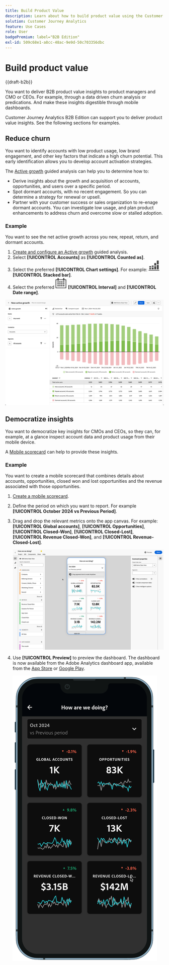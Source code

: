 ```yaml
---
title: Build Product Value
description: Learn about how to build product value using the Customer Journey Analytics B2B Edition.
solution: Customer Journey Analytics
feature: Use Cases
role: User
badgePremium: label="B2B Edition"
exl-id: 509c68e1-a8cc-48ac-9e9d-50c703356dbc
---
```

# Build product value

{{draft-b2b}}

You want to deliver B2B product value insights to product managers and CMO or CEOs. For example, through a data driven churn analysis or predications. And make these insights digestible through mobile dashboards.

Customer Journey Analytics B2B Edition can support you to deliver product value insights. See the following sections for examples.


## Reduce churn

You want to identify accounts with low product usage, low brand engagement, and other key factors that indicate a high churn potential. This early identification allows you to develop account activation strategies.

The [Active growth](/help/guided-analysis/types/active-growth.md) guided analysis can help you to determine how to:

* Derive insights about the growth and acquisition of accounts, opportunities, and users over a specific period.
* Spot dormant accounts, with no recent engagement. So you can determine a strategy for renewal or upsell.
* Partner with your customer success or sales organization to re-enage dormant accounts. You can investigate low usage, and plan product enhancements to address churn and overcome slow or stalled adoption.

### Example

You want to see the net active growth  across you new, repeat, return, and dormant accounts.

1. [Create and configure an Active growth](/help/guided-analysis/types/active-growth.md) guided analysis.
1. Select **[!UICONTROL Accounts]** as **[!UICONTROL Counted as]**.
1. Select the preferred **[!UICONTROL Chart settings]**. For example: ![GraphBarVerticalStacked](/help/assets/icons/GraphBarVerticalStacked.svg) **[!UICONTROL Stacked bar]**.
1. Select the preferred ![Calendar](/help/assets/icons/Calendar.svg) **[!UICONTROL Interval]** and **[!UICONTROL Date range]**.

![B2B use case - build product value - reduce churn - active growth](assets/b2b-uc-build-product-value-active-growth.png)


## Democratize insights

You want to democratize key insights for CMOs and CEOs, so they can, for example, at a glance inspect account data and product usage from their mobile device.

A [Mobile scorecard](/help/mobile-app/home.md) can help to provide these insights.

### Example

You want to create a mobile scorecard that combines details about accounts, opportunities, closed won and lost opportunities and the revenue associated with those opportunities.

1. [Create a mobile scorecard](/help/mobile-app/create-scorecard.md).
1. Define the period on which you want to report. For example **[!UICONTROL October 2024 vs Previous Period]**.
1. Drag and drop the relevant metrics onto the app canvas. For example: **[!UICONTROL Global accounts]**, **[!UICONTROL Opportunities]**, **[!UICONTROL Closed-Won]**, **[!UICONTROL Closed-Lost]**, **[!UICONTROL Revenue Closed-Won]**, and **[!UICONTROL Revenue-Closed-Lost]**.

   ![B2B use case - Build product value - Democratize insights - mobile scorecard](assets/b2b-uc-build-product-value-mobile-scorecard.png)

1. Use **[!UICONTROL Preview]** to preview the dashboard. The dashboard is now available from the Adobe Analytics dashboard app, available from the [App Store](https://apps.apple.com/us/app/adobe-analytics-dashboards/id1509062264) or [Google Play](https://play.google.com/store/apps/details?id=com.adobe.analyticsdashboards).

   ![B2B use case - Build product value - Democratize insights - mobile scorecard preview](assets/b2b-uc-build-product-value-mobile-scorecard-preview.png)
